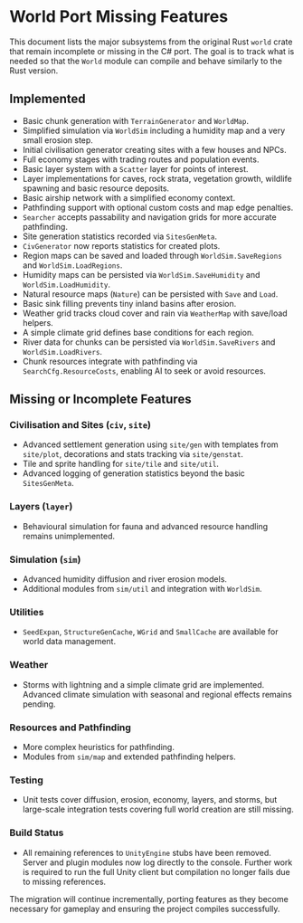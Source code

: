 # World Port Missing Features

This document lists the major subsystems from the original Rust `world` crate that remain incomplete or missing in the C# port. The goal is to track what is needed so that the `World` module can compile and behave similarly to the Rust version.

## Implemented
- Basic chunk generation with `TerrainGenerator` and `WorldMap`.
- Simplified simulation via `WorldSim` including a humidity map and a very small erosion step.
- Initial civilisation generator creating sites with a few houses and NPCs.
- Full economy stages with trading routes and population events.
- Basic layer system with a `Scatter` layer for points of interest.
- Layer implementations for caves, rock strata, vegetation growth,
  wildlife spawning and basic resource deposits.
- Basic airship network with a simplified economy context.
- Pathfinding support with optional custom costs and map edge penalties.
- `Searcher` accepts passability and navigation grids for more accurate
  pathfinding.
- Site generation statistics recorded via `SitesGenMeta`.
- `CivGenerator` now reports statistics for created plots.
- Region maps can be saved and loaded through `WorldSim.SaveRegions` and
  `WorldSim.LoadRegions`.
- Humidity maps can be persisted via `WorldSim.SaveHumidity` and
  `WorldSim.LoadHumidity`.
- Natural resource maps (`Nature`) can be persisted with `Save` and `Load`.
- Basic sink filling prevents tiny inland basins after erosion.
- Weather grid tracks cloud cover and rain via `WeatherMap` with save/load helpers.
- A simple climate grid defines base conditions for each region.
- River data for chunks can be persisted via `WorldSim.SaveRivers` and `WorldSim.LoadRivers`.
- Chunk resources integrate with pathfinding via `SearchCfg.ResourceCosts`, enabling AI to seek or avoid resources.

## Missing or Incomplete Features

### Civilisation and Sites (`civ`, `site`)
- Advanced settlement generation using `site/gen` with templates from `site/plot`,
  decorations and stats tracking via `site/genstat`.
- Tile and sprite handling for `site/tile` and `site/util`.
- Advanced logging of generation statistics beyond the basic `SitesGenMeta`.

### Layers (`layer`)
- Behavioural simulation for fauna and advanced resource handling remains
  unimplemented.

### Simulation (`sim`)
- Advanced humidity diffusion and river erosion models.
- Additional modules from `sim/util` and integration with `WorldSim`.

### Utilities
- `SeedExpan`, `StructureGenCache`, `WGrid` and `SmallCache` are available for world data management.

### Weather
- Storms with lightning and a simple climate grid are implemented. Advanced
  climate simulation with seasonal and regional effects remains pending.

### Resources and Pathfinding
- More complex heuristics for pathfinding.
- Modules from `sim/map` and extended pathfinding helpers.

### Testing
- Unit tests cover diffusion, erosion, economy, layers, and storms, but large-scale integration tests covering full world creation are still missing.

### Build Status
- All remaining references to `UnityEngine` stubs have been removed. Server and plugin modules now log directly to the console. Further work is required to run the full Unity client but compilation no longer fails due to missing references.

The migration will continue incrementally, porting features as they become necessary for gameplay and ensuring the project compiles successfully.
